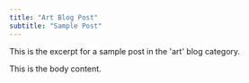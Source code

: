 ```yaml
---
title: "Art Blog Post"
subtitle: "Sample Post"
---
```


This is the excerpt for a sample post in the 'art' blog category.

This is the body content.
